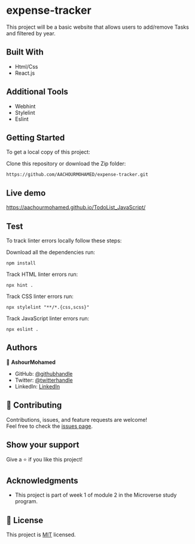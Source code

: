 # expense-tracker
This project will be a basic website that allows users to add/remove Tasks and filtered by year.




## Built With

- Html/Css
- React.js

## Additional Tools

- Webhint
- Stylelint
- Eslint

## Getting Started

To get a local copy of this project:

Clone this repository or download the Zip folder:
```
https://github.com/AACHOURMOHAMED/expense-tracker.git
``` 

## Live demo
https://aachourmohamed.github.io/TodoList_JavaScript/

## Test
To track linter errors locally follow these steps:  

Download all the dependencies run:
```
npm install
```
Track HTML linter errors run:
```
npx hint .
```
Track CSS linter errors run:
```
npx stylelint "**/*.{css,scss}"
```
Track JavaScript linter errors run:
```
npx eslint .
```


## Authors

👤 **AshourMohamed**

- GitHub: [@githubhandle](https://github.com/AACHOURMOHAMED)
- Twitter: [@twitterhandle](https://twitter.com/MohamedAachour3)
- LinkedIn: [LinkedIn](https://linkedin.com/in/mohamed-aachour-25405b215)


## 🤝 Contributing

Contributions, issues, and feature requests are welcome!  
Feel free to check the [issues page](https://github.com/AACHOURMOHAMED/awesome-books/issues).


## Show your support

Give a ⭐️ if you like this project!

## Acknowledgments

- This project is part of week 1 of module 2 in the Microverse study program.


## 📝 License

This project is [MIT](./MIT.md) licensed.
